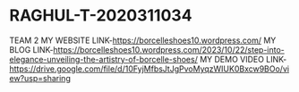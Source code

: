 # RAGHUL-T-2020311034
TEAM 2
MY WEBSITE LINK-https://borcelleshoes10.wordpress.com/
MY BLOG LINK-https://borcelleshoes10.wordpress.com/2023/10/22/step-into-elegance-unveiling-the-artistry-of-borcelle-shoes/
MY DEMO VIDEO LINK-https://drive.google.com/file/d/10FyjMfbsJtJgPvoMyqzWIUK0Bxcw9BOo/view?usp=sharing
